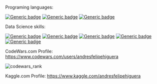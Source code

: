 Programing languages:

[![Generic badge](https://img.shields.io/badge/Python--GREEN.svg)](https://shields.io/)
[![Generic badge](https://img.shields.io/badge/SQL--green.svg)](https://shields.io/)
[![Generic badge](https://img.shields.io/badge/R--orange.svg)](https://shields.io/)

Data Science skills:

[![Generic badge](https://img.shields.io/badge/Machine%20Learning--GREEN.svg)](https://shields.io/)
[![Generic badge](https://img.shields.io/badge/PySpark--GREEN.svg)](https://shields.io/)
[![Generic badge](https://img.shields.io/badge/Natural%20Language%20Processing--green.svg)](https://shields.io/)
[![Generic badge](https://img.shields.io/badge/Azure--yellow.svg)](https://shields.io/)
[![Generic badge](https://img.shields.io/badge/Flask--orange.svg)](https://shields.io/)
<!-- ![](https://img.shields.io/badge/Code-Python-informational?style=flat&logo=python&logoColor=white&color=2CD4A7) -->

<!-- [![Top Langs](https://github-readme-stats.vercel.app/api/top-langs/?username=andresfelipehiguera&layout=compact)](https://github.com/andresfelipehiguera/github-readme-stats) -->

CodeWars.com Profile: https://www.codewars.com/users/andresfelipehiguera

![codewars_rank](https://www.codewars.com/users/andresfelipehiguera/badges/large)

Kaggle.com Profile: https://www.kaggle.com/andresfelipehiguera



<!--
**andresfelipehiguera/andresfelipehiguera** is a ✨ _special_ ✨ repository because its `README.md` (this file) appears on your GitHub profile.

Here are some ideas to get you started:

- 🔭 I’m currently working on ...
- 🌱 I’m currently learning ...
- 👯 I’m looking to collaborate on ...
- 🤔 I’m looking for help with ...
- 💬 Ask me about ...
- 📫 How to reach me: ...
- 😄 Pronouns: ...
- ⚡ Fun fact: ...
-->
